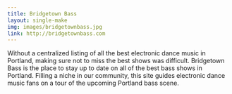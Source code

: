 ```yaml
---
title: Bridgetown Bass
layout: single-make
img: images/bridgetownbass.jpg
link: http://bridgetownbass.com
---
```

<p>Without a centralized listing of all the best electronic dance music in Portland, making sure not to miss the best shows was difficult. Bridgetown Bass is the place to stay up to date on all of the best bass shows in Portland. Filling a niche in our community, this site guides electronic dance music fans on a tour of the upcoming Portland bass scene.</p>